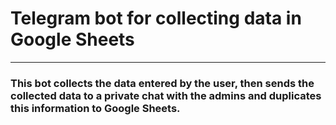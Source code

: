 # Telegram bot for collecting data in Google Sheets

---

### This bot collects the data entered by the user, then sends the collected data to a private chat with the admins and duplicates this information to Google Sheets.